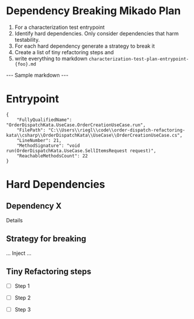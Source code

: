# Dependency Breaking Mikado Plan

1. For a characterization test entrypoint
1. Identify hard dependencies. Only consider dependencies that harm testability.
1. For each hard dependency generate a strategy to break it
1. Create a list of tiny refactoring steps and 
1. write everything to markdown `characterization-test-plan-entrypoint-{foo}.md` 

--- Sample markdown ---

# Entrypoint

```
{
    "FullyQualifiedName": "OrderDispatchKata.UseCase.OrderCreationUseCase.run",
    "FilePath": "C:\\Users\\riegl\\code\\order-dispatch-refactoring-kata\\csharp\\OrderDispatchKata\\UseCase\\OrderCreationUseCase.cs",
    "LineNumber": 21,
    "MethodSignature": "void run(OrderDispatchKata.UseCase.SellItemsRequest request)",
    "ReachableMethodsCount": 22
}
```

# Hard Dependencies

## Dependency X
Details

## Strategy for breaking
... Inject ...

## Tiny Refactoring steps

- [ ] Step 1
- [ ] Step 2
- [ ] Step 3


